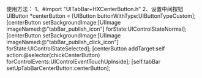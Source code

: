 使用方法：  1、#import "UITabBar+HXCenterButton.h"    2、设置中间按钮
UIButton *centerButton = [UIButton buttonWithType:UIButtonTypeCustom];
[centerButton setBackgroundImage:[UIImage imageNamed:@"tabBar_publish_icon"] forState:UIControlStateNormal];
[centerButton setBackgroundImage:[UIImage imageNamed:@"tabBar_publish_click_icon"] forState:UIControlStateSelected];
[centerButton addTarget:self action:@selector(chickCenterButton) forControlEvents:UIControlEventTouchUpInside];
[self.tabBar setUpTabBarCenterButton:centerButton];

